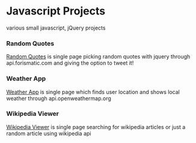 # Javascript Projects
various small javascript, jQuery projects

### Random Quotes
[Random Quotes](http://codepen.io/apetropoulos/pen/VaEbRK) is single page picking random quotes with jquery through api.forismatic.com and giving the option to tweet it!


### Weather App
[Weather App](http://codepen.io/apetropoulos/pen/wGNGmK) is single page which finds user location and shows local weather through api.openweathermap.org


### Wikipedia Viewer
[Wikipedia Viewer](http://codepen.io/apetropoulos/pen/eZXLzX) is single page searching for wikipedia articles or just a random article using wikipedia api





